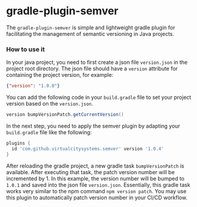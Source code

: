 # gradle-plugin-semver

The `gradle-plugin-semver` is simple and lightweight gradle plugin for facilitating the management of semantic
versioning in Java projects.

###  How to use it

In your java project, you need to first create a json file `version.json` in the project root directory. The json file
should have a `version` attribute for containing the project version, for example:

``` json
{"version": "1.0.0"}
```

You can add the following code in your `build.gradle` file to set your project version based on the `version.json`.

``` groovy
version bumpVersionPatch.getCurrentVersion()
```

In the next step, you need to apply the semver plugin by adapting your `build.gradle` file like the following:

``` groovy
plugins {
  id 'com.github.virtualcitysystems.semver' version '1.0.4'
}
```

After reloading the gradle project, a new gradle task `bumpVersionPatch` is available. After executing that task, the
patch version number will be incremented by 1. In this example, the version number will be bumped to `1.0.1` and saved
into the json file `version.json`. Essentially, this gradle task works very similar to the npm command
`npm version patch`. You may use this plugin to automatically patch version number in your CI/CD workflow.
